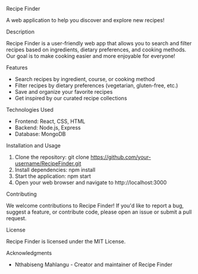 Recipe Finder

A web application to help you discover and explore new recipes!

Description

Recipe Finder is a user-friendly web app that allows you to search and filter recipes based on ingredients, dietary preferences, and cooking methods. Our goal is to make cooking easier and more enjoyable for everyone!

Features

- Search recipes by ingredient, course, or cooking method
- Filter recipes by dietary preferences (vegetarian, gluten-free, etc.)
- Save and organize your favorite recipes
- Get inspired by our curated recipe collections

Technologies Used

- Frontend: React, CSS, HTML
- Backend: Node.js, Express
- Database: MongoDB

Installation and Usage

1. Clone the repository: git clone https://github.com/your-username/RecipeFinder.git
2. Install dependencies: npm install
3. Start the application: npm start
4. Open your web browser and navigate to http://localhost:3000

Contributing

We welcome contributions to Recipe Finder! If you'd like to report a bug, suggest a feature, or contribute code, please open an issue or submit a pull request.

License

Recipe Finder is licensed under the MIT License.

Acknowledgments

- Nthabiseng Mahlangu - Creator and maintainer of Recipe Finder
